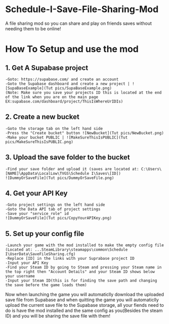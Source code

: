 # Schedule-I-Save-File-Sharing-Mod
A file sharing mod so you can share and play on friends saves without needing them to be online!


# How To Setup and use the mod

## 1. Get A Supabase project
	-Goto: https://supabase.com/ and create an account
	-Goto the Supabase dashboard and create a new project | ![SupaBaseExample](Tut pics/SupaBaseExample.png)
	(Note: Make sure you save your projects ID this is located at the end of the link when you are on the main page EX:supabase.com/dashboard/project/ThisIsWhereUrIDIs)
## 2. Create a new bucket
	-Goto the storage tab on the left hand side
	-Press the "Create bucket" button ![NewBucket](Tut pics/NewBucket.png)
	-Make your bucket PUBLIC | ![MakeSureThisIsPUBLIC](Tut pics/MakeSureThisIsPUBLIC.png)
## 3. Upload the save folder to the bucket
	-Find your save folder and upload it (saves are located at: C:\Users\[NAME]\AppData\LocalLow\TVGS\Schedule I\Saves\[ID])
	![DummyOrSaveFile](Tut pics/DummyOrSaveFile.png)
## 4. Get your API Key
	-Goto project settings on the left hand side
	-Goto the Data API tab of project settings
	-Save your "service_role" id
	![DummyOrSaveFile](Tut pics/CopyYourAPIKey.png)
## 5. Set up your config file
	-Launch your game with the mod installed to make the empty config file (Located at: ...SteamLibrary\steamapps\common\Schedule I\UserData\SaveFileSharing.cfg)
	-Replace [ID] in the links with your Suprabase project ID 
	-Input your API Key
	-Find your Steam ID by going to Steam and pressing your Steam name in the top right then "Account Details" and your Steam ID shows below your username
	-Input your Steam ID(this is for finding the save path and changing the save before the game loads them)

Now when launching the game you will automaticlly download the uploaded save file from Supabase and when quitting the game you will automaticlly upload the current save file to the Supabase storage, all your fiends need to do is have the mod installed and the same config as you(Besides the steam ID) and you will be sharing the save file with them!
